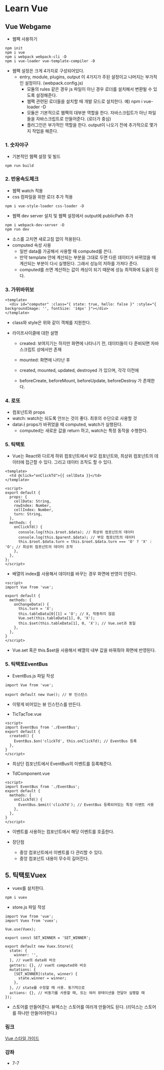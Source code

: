 # Learn Vue

## Vue Webgame

- 웹팩 사용하기

```command
npm init
npm i vue
npm i webpack webpack-cli -D
npm i vue-loader vue-template-compiler -D
```

- 웹팩 설정은 크게 4가지로 구성되어있다.
  - entry, module, plugins, output 이 4가지가 주된 설정이고 나머지는 부가적인 설정이다. (webpack.config.js)
    - 모듈의 rules 같은 경우 js 파일이 아닌 경우 로더를 설치해서 변환될 수 있도록 설정해준다.
    - 웹팩 관련된 로더들을 설치할 때 개발 모드로 설치한다. 예) npm i vue-loader -D
    - 모듈은 기본적으로 웹팩의 대부분 역할을 한다. 자바스크립트가 아닌 파일들을 자바스크립트로 만들어준다. (로더가 중심)
    - 플러그인은 부가적인 역할을 한다. output이 나오기 전에 추가적으로 몇가지 작업을 해준다.

### 1. 숫자야구

- 기본적인 웹팩 설정 및 빌드

```command
npm run build
```

### 2. 반응속도체크

- 웹팩 watch 적용
- css 컴파일을 위한 로더 추가 적용

```command
npm i vue-style-loader css-loader -D
```

- 웹팩 dev server 설치 및 웹팩 설정에서 output에 publicPath 추가

```command
npm i webpack-dev-server -D
npm run dev
```

- 소스를 고치면 새로고침 없이 적용된다.
- computed 속성 사용
  - 일반 data를 가공해서 사용할 때 computed를 쓴다.
  - 만약 template 안에 계산되는 부분을 그대로 두면 다른 데이터가 바뀌었을 때 계산되는 부분이 다시 실행된다. 그래서 성능의 저하를 가져다 준다.
  - computed를 쓰면 계산하는 값이 캐싱이 되기 때문에 성능 최적화에 도움이 된다.

### 3. 가위바위보

```Vue
<template>
  <div id="computer" :class="{ state: true, hello: false }" :style="{ backgroundImage: '', fontSize: '14px' }"></div>
</template>
```

- class와 style은 위와 같이 객체를 지원한다.

- 라이프사이클에 대한 설명

  - created: 보여지기는 하지만 화면에 나타나기 전, 데이터들이 다 준비되면 자바스크립트 상에서만 존재
  - mounted: 화면에 나타난 후

  - created, mounted, updated, destroyed 가 있으며, 각각 이전에
  - beforeCreate, beforeMount, beforeUpdate, beforeDestroy 가 존재한다.

### 4. 로또

- 컴포넌트와 props
- watch: watch는 되도록 안쓰는 것이 좋다. 최후의 수단으로 사용할 것
- data나 props가 바뀌었을 때 computed, watch가 실행된다.
  - computed는 새로운 값을 return 하고, watch는 특정 동작을 수행한다.

### 5. 틱택토

- Vue는 React와 다르게 하위 컴포넌트에서 부모 컴포넌트와, 최상위 컴포넌트의 데이터에 접근할 수 있다. 그리고 데이터 조작도 할 수 있다.

```Vue
<template>
  <td @click="onClickTd">{{ cellData }}</td>
</template>

<script>
export default {
  props: {
    cellData: String,
    rowIndex: Number,
    cellIndex: Number,
    turn: String,
  },
  methods: {
    onClickTd() {
      console.log(this.$root.$data); // 최상위 컴포넌트의 데이터
      console.log(this.$parent.$data); // 부모 컴포넌트의 데이터
      this.$root.$data.turn = this.$root.$data.turn === 'O' ? 'X' : 'O'; // 최상위 컴포넌트의 데이터 조작
    },
  },
};
</script>
```

- 배열의 index를 사용해서 데이터를 바꾸는 경우 화면에 반영이 안된다.

```Vue
<script>
import Vue from 'vue';

export default {
  methods: {
    onChangeData() {
      this.turn = 'X';
      this.tableData[0][1] = 'O'; // X, 작동하지 않음
      Vue.set(this.tableData[1], 0, 'X');
      this.$set(this.tableData[1], 0, 'X'); // Vue.set과 동일
    },
  },
}
</script>
```

- Vue.set 혹은 this.$set을 사용해서 배열의 내부 값을 바꿔줘야 화면에 반영된다.

### 5. 틱택토EventBus

- EventBus.js 파일 작성

```JS
import Vue from 'vue';

export default new Vue(); // 뷰 인스턴스
```

- 이렇게 비어있는 뷰 인스턴스를 만든다.

- TicTacToe.vue

```Vue
<script>
import EventBus from './EventBus';
export default {
  created() {
    EventBus.$on('clickTd', this.onClickTd); // EventBus 등록
  },
}
</script>
```

- 최상단 컴포넌트에서 EventBus의 이벤트를 등록해준다.

- TdComponent.vue

```Vue
<script>
import EventBus from './EventBus';
export default {
  methods: {
    onClickTd() {
      EventBus.$emit('clickTd'); // EventBus 등록되어있는 특정 이벤트 사용
    },
  },
}
</script>
```

- 이벤트를 사용하는 컴포넌트에서 해당 이벤트를 호출한다.

- 장단점
  - 중앙 컴포넌트에서 이벤트를 다 관리할 수 있다.
  - 중앙 컴포넌트 내용이 무수히 길어진다.

## 5. 틱택토Vuex

- vuex를 설치한다.

```command
npm i vuex
```

- store.js 파일 작성

```JS
import Vue from 'vue';
import Vuex from 'vuex';

Vue.use(Vuex);

export const SET_WINNER = 'SET_WINNER';

export default new Vuex.Store({
  state: {
    winner: '',
  }, // vue의 data와 비슷
  getters: {}, // vue의 computed와 비슷
  mutations: {
    [SET_WINNER](state, winner) {
      state.winner = winner;
    },
  }, // state를 수정할 때 사용. 동기적으로
  actions: {}, // 비동기를 사용할 때, 또는 여러 뮤테이션을 연달아 실행할 때
});

```

- 스토어를 만들어준다. 뷰엑스는 스토어를 여러개 만들어도 된다. (리덕스는 스토어를 하나만 만들어야한다.)

### 링크

[Vue 스타일 가이드](https://kr.vuejs.org/v2/style-guide/index.html)

### 강좌

- 7-7
